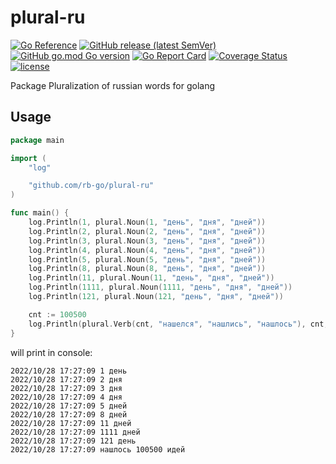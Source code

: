 # plural-ru

[![Go Reference](https://pkg.go.dev/badge/github.com/rb-go/plural-ru.svg)](https://pkg.go.dev/github.com/rb-go/plural-ru)
[![GitHub release (latest SemVer)](https://img.shields.io/github/v/release/rb-go/plural-ru)](https://github.com/rb-go/plural-ru/releases)
[![GitHub go.mod Go version](https://img.shields.io/github/go-mod/go-version/rb-go/plural-ru)](https://github.com/rb-go/plural-ru)
[![Go Report Card](https://goreportcard.com/badge/github.com/rb-go/plural-ru)](https://goreportcard.com/report/github.com/rb-go/plural-ru)
[![Coverage Status](https://coveralls.io/repos/github/rb-go/plural-ru/badge.svg)](https://coveralls.io/github/rb-go/plural-ru)
[![license](https://img.shields.io/github/license/rb-go/plural-ru.svg)](LICENSE)

Package Pluralization of russian words for golang

## Usage

```go
package main

import (
    "log"

    "github.com/rb-go/plural-ru"
)

func main() {
    log.Println(1, plural.Noun(1, "день", "дня", "дней"))
    log.Println(2, plural.Noun(2, "день", "дня", "дней"))
    log.Println(3, plural.Noun(3, "день", "дня", "дней"))
    log.Println(4, plural.Noun(4, "день", "дня", "дней"))
    log.Println(5, plural.Noun(5, "день", "дня", "дней"))
    log.Println(8, plural.Noun(8, "день", "дня", "дней"))
    log.Println(11, plural.Noun(11, "день", "дня", "дней"))
    log.Println(1111, plural.Noun(1111, "день", "дня", "дней"))
    log.Println(121, plural.Noun(121, "день", "дня", "дней"))

    cnt := 100500
    log.Println(plural.Verb(cnt, "нашелся", "нашлись", "нашлось"), cnt, plural.Noun(cnt, "идея", "идеи", "идей"))
}
```

will print in console:

```
2022/10/28 17:27:09 1 день
2022/10/28 17:27:09 2 дня
2022/10/28 17:27:09 3 дня
2022/10/28 17:27:09 4 дня
2022/10/28 17:27:09 5 дней
2022/10/28 17:27:09 8 дней
2022/10/28 17:27:09 11 дней
2022/10/28 17:27:09 1111 дней
2022/10/28 17:27:09 121 день
2022/10/28 17:27:09 нашлось 100500 идей
```

